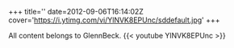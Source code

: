 +++
title=''
date=2012-09-06T16:14:02Z
cover='https://i.ytimg.com/vi/YlNVK8EPUnc/sddefault.jpg'
+++

All content belongs to GlennBeck.
{{< youtube YlNVK8EPUnc >}}
